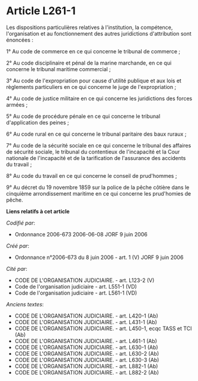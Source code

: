 # Article L261-1

Les dispositions particulières relatives à l'institution, la compétence, l'organisation et au fonctionnement des autres
juridictions d'attribution sont énoncées :

1° Au code de commerce en ce qui concerne le tribunal de commerce ;

2° Au code disciplinaire et pénal de la marine marchande, en ce qui concerne le tribunal maritime commercial ;

3° Au code de l'expropriation pour cause d'utilité publique et aux lois et règlements particuliers en ce qui concerne le juge
de l'expropriation ;

4° Au code de justice militaire en ce qui concerne les juridictions des forces armées ;

5° Au code de procédure pénale en ce qui concerne le tribunal d'application des peines ;

6° Au code rural en ce qui concerne le tribunal paritaire des baux ruraux ;

7° Au code de la sécurité sociale en ce qui concerne le tribunal des affaires de sécurité sociale, le tribunal du contentieux
de l'incapacité et la Cour nationale de l'incapacité et de la tarification de l'assurance des accidents du travail ;

8° Au code du travail en ce qui concerne le conseil de prud'hommes ;

9° Au décret du 19 novembre 1859 sur la police de la pêche côtière dans le cinquième arrondissement maritime en ce qui
concerne les prud'homies de pêche.

**Liens relatifs à cet article**

_Codifié par_:

  - Ordonnance 2006-673 2006-06-08 JORF 9 juin 2006

_Créé par_:

  - Ordonnance n°2006-673 du 8 juin 2006 - art. 1 (V) JORF 9 juin 2006

_Cité par_:

  - CODE DE L'ORGANISATION JUDICIAIRE. - art. L123-2 (V)
  - Code de l'organisation judiciaire - art. L551-1 (VD)
  - Code de l'organisation judiciaire - art. L561-1 (VD)

_Anciens textes_:

  - CODE DE L'ORGANISATION JUDICIAIRE. - art. L420-1 (Ab)
  - CODE DE L'ORGANISATION JUDICIAIRE. - art. L431-1 (Ab)
  - CODE DE L'ORGANISATION JUDICIAIRE. - art. L450-1, ecqc TASS et TCI (Ab)
  - CODE DE L'ORGANISATION JUDICIAIRE. - art. L461-1 (Ab)
  - CODE DE L'ORGANISATION JUDICIAIRE. - art. L630-1 (Ab)
  - CODE DE L'ORGANISATION JUDICIAIRE. - art. L630-2 (Ab)
  - CODE DE L'ORGANISATION JUDICIAIRE. - art. L630-3 (Ab)
  - CODE DE L'ORGANISATION JUDICIAIRE. - art. L882-1 (Ab)
  - CODE DE L'ORGANISATION JUDICIAIRE. - art. L882-2 (Ab)
